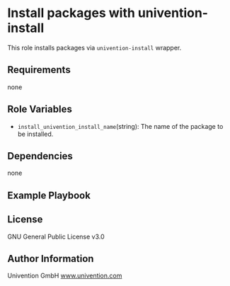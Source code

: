 Install packages with univention-install
=========

This role installs packages via `univention-install` wrapper. 

Requirements
------------

none

Role Variables
--------------

- `install_univention_install_name`(string): The name of the package to be installed.

Dependencies
------------

none

Example Playbook
----------------


License
-------

GNU General Public License v3.0

Author Information
------------------

Univention GmbH
www.univention.com
